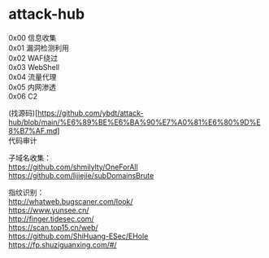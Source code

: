 # attack-hub

0x00 信息收集  
0x01 漏洞检测利用  
0x02 WAF绕过  
0x03 WebShell  
0x04 流量代理  
0x05 内网渗透  
0x06 C2

(找源码)[https://github.com/ybdt/attack-hub/blob/main/%E6%89%BE%E6%BA%90%E7%A0%81%E6%80%9D%E8%B7%AF.md]  
代码审计

子域名收集：  
https://github.com/shmilylty/OneForAll  
https://github.com/lijiejie/subDomainsBrute

指纹识别：  
http://whatweb.bugscaner.com/look/  
https://www.yunsee.cn/  
http://finger.tidesec.com/  
https://scan.top15.cn/web/  
https://github.com/ShiHuang-ESec/EHole  
https://fp.shuziguanxing.com/#/
